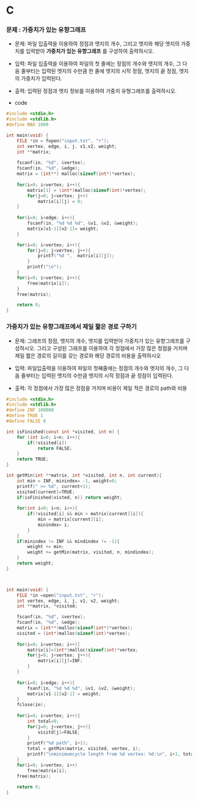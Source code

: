 # C 

### 문제 : 가중치가 있는 유향그래프

* 문제: 파일 입출력을 이용하여 정점과 엣지의 개수, 그리고 엣지와 해당 엣지의 가중치를 입력받아 <b> 가중치가 있는 유향그래프</b> 를 구성하여 출력하시오.
* 입력: 파일 입출력을 이용하여 파일의 첫 줄에는 정점의 개수와 엣지의 개수, 그 다음 줄부터는 입력된 엣지의 수만큼 한 줄에 엣지의 시작 정점, 엣지의 끝 정점, 엣지의 가중치가 입력된다.
* 출력: 입력된 정점과 엣지 정보를 이용하여 가중치 유형그래프를 출력하시오. 

* code 

```c
#include <stdio.h> 
#include <stdlib.h>
#define MAX 1000

int main(void) {
    FILE *in = fopen("input.txt", "r");
    int vertex, edge, i, j, v1,v2, weight;
    int **matrix;
    
    fscanf(in, "%d", &vertex);
    fscanf(in, "%d", &edge);
    matrix = (int**) malloc(sizeof(int*)*vertex);
    
    for(i=0; i<vertex; i++){
        matrix[1] = (int*)malloc(sizeof(int)*vertex);
        for(j=0; j<vertex; j++) 
            matrix[i][j] = 0;
    }
    
    for(i=0; i<edge; i++){
        fscanf(in, "%d %d %d", &v1, &v2, &weight);
        matrix[v1-1][v2-1]= weight;
    }

    for(i=0; i<vertex; i++){
        for(j=0; j<vertex; j++){
            printf("%d ",  matrix[i][j]);
        }
        printf("\n");
    }
    for(i=0; i<vertex; i++){
        free(matrix[i]);
    }
    free(matrix);

    return 0;
}

```
### 가중치가 있는 유향그래프에서 제일 짧은 경로 구하기 
* 문제: 그래프의 정점, 엣지의 개수, 엣지를 입력받아 가중치가 있는 유향그래프를 구성하시오.
그리고 구성된 그래프를 이용하여 각 정점에서 가장 많은 정점을 거치며 제일 짧은 경로의 길이를 갖는 경로와 해당 경로의 비용을 출력하시오

* 입력: 파일입출력을 이용하여 파일의 첫째줄에는 정점의 개수와 엣지의 개수, 그 다음 줄부터는 입력된 엣지의 수만큼 엣지의 시작 정점과 끝 정점이 입력된다.
* 출력: 각 정점에서 가장 많은 정점을 거치며 비용이 제일 적은 경로의 path와 비용

```c
#include <stdio.h>
#include <stdlib.h>
#define INF 100000
#define TRUE 1
#define FALSE 0

int isFinished(const int *visited, int n) {
    for (int i=0; i<n; i++){
        if(!visited[i])
            return FALSE;
    }
    return TRUE;
}

int getMin(int **matrix, int *visited, int n, int current){
    int min = INF, minindex= -1, weight=0;
    printf(" >> %d", current+1);
    visited[current]=TRUE;
    if(isFinished(visted, n)) return weight;
    
    for(int i=0; i<n; i++){
        if(!visited[i] && min > matrix[current][i]){
            min = matrix[current][i];
            minindex= i;
        }
    }
    if(minindex != INF && mindindex != -1){
        weight += min;
        weight += getMin(matrix, visited, n, mindindex);
    }
    return weight;
}



int main(void) {
    FILE *in =open("input.txt", "r");
    int vertex, edge, i, j, v1, v2, weight;
    int **matrix, *visited;

    fscanf(in, "%d", &vertex);
    fscanf(in, "%d", &edge);
    matrix = (int**)malloc(sizeof(int*)*vertex);
    visited = (int*)malloc(sizeof(int)*vertex);
    
    for(i=0; i<vertex; i++)[
        matrix[i]=(int*)malloc(sizeof(int)*vertex;
        for(j=0; j<vertex; j++){
            matrix[i][j]=INF;
        }
    }
    
    for(i=0; i<edge; i++){
        fsanf(in, "%d %d %d", &v1, &v2, &weight);
        matrix[v1-1][v2-1] = weight;
    }
    fclose(in);
    
    for(i=0; i<vertex; i++){
        int total=0;
        for(j=0; j<vertex; j++){
            visitd[j]=FALSE;
        }
        printf("%d path", i+1);
        total = getMin(matrix, visited, vertex, i);
        printf("\nminimumcycle length from %d vertex: %d:\n", i+1, total);
    }
    for(i=0; i<vertex; i++)
        free(matrix[i];
    free(matrix);
    
    return 0;
}
```


